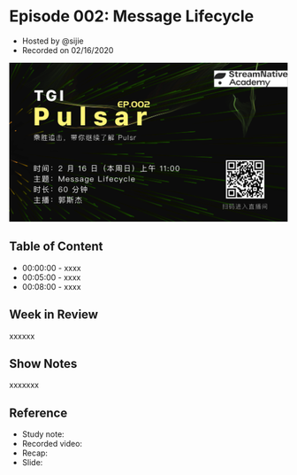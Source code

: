 # Episode 002: Message Lifecycle

- Hosted by @sijie
- Recorded on 02/16/2020

![](/image/002-promotion.png)

## Table of Content

- 00:00:00 - xxxx
- 00:05:00 - xxxx
- 00:08:00 - xxxx

## Week in Review

xxxxxx

## Show Notes

xxxxxxx

## Reference 

- Study note:
- Recorded video: 
- Recap: 
- Slide: 
